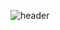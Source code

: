 ![header](https://capsule-render.vercel.app/api?type=wave&color=auto&height=300&section=header&text=capsule%20render&fontSize=90)  

<!--
**Taeyoungleee/Taeyoungleee** is a ✨ _special_ ✨ repository because its `README.md` (this file) appears on your GitHub profile.

Here are some ideas to get you started:

- 🔭 I’m currently working on ...
- 🌱 I’m currently learning ...
- 👯 I’m looking to collaborate on ...
- 🤔 I’m looking for help with ...
- 💬 Ask me about ...
- 📫 How to reach me: ...
- 😄 Pronouns: ...
- ⚡ Fun fact: ...
-->
